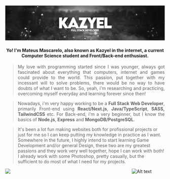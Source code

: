  
![Header](banner.png "Header")

<h4 align="center"> Yo! I'm Mateus Mascarelo, also known as Kazyel in the internet, a current Computer Science student and Front/Back-end enthusiast.</h4>

> <p align="justify">My love with programming started since I was younger, always got fascinated about everything that computers, internet and games could provide to the world. This passion, put together with my incessant will to solve problems, there would be no way to have doubts of what I want to be. So, yeah, i'm researching and practicing, overcoming myself everyday and learning forever since then!</p>

> <p align="justify">Nowadays, i'm very happy working to be a <b>Full Stack Web Developer</b>, primarily Front-end using <b>React/Next.js</b>, <b>Java/TypeScript</b>,<b> SASS, TailwindCSS</b> etc. For Back-end, i'm a very beginner, but I know the basics of <b>Node.js</b>, <b>Express</b> and <b>MongoDB/PostgreSQL</b>.

> It's been a lot fun making websites both for profissional projects or just for me so I can keep putting my knowledge in practice as I want. Somewhere in the future, I highly intend to start learning Game Development and/or general Design, these two are my greatest passions and they work very well together, hope I can work with both! I already work with some Photoshop, pretty casually, but the sufficient to do most of what I need for my projects. </p>

![Alt text](https://spotify-recently-played-readme.vercel.app/api?user=uvftxlhokjash9j9ab2rsgwt8&count=2)<img align="left" src = "https://github-readme-streak-stats.herokuapp.com?user=Kazyel&theme=dark&hide_border=true" width = 400>
